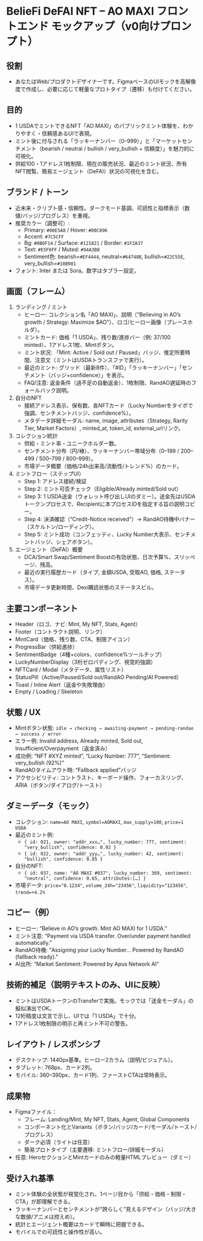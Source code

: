 # BelieFi DeFAI NFT – AO MAXI フロントエンド モックアップ（v0向けプロンプト）

## 役割
- あなたはWeb/プロダクトデザイナーです。FigmaベースのUIモックを高解像度で作成し、必要に応じて軽量なプロトタイプ（遷移）も付けてください。

## 目的
- 1 USDAでミントできるNFT「AO MAXI」のパブリックミント体験を、わかりやすく・信頼感あるUIで表現。
- ミント後に付与される「ラッキーナンバー（0–999）」と「マーケットセンチメント（bearish / neutral / bullish / very_bullish + 信頼度）」を魅力的に可視化。
- 供給100・1アドレス1枚制限、現在の販売状況、最近のミント状況、所有NFT閲覧、簡易エージェント（DeFAI）状況の可視化を含む。

## ブランド / トーン
- 近未来・クリプト感・信頼性。ダークモード基調、可読性と指標表示（数値/バッジ/プログレス）を重視。
- 推奨カラー（調整可）:
  - Primary: `#00E5A8` / Hover: `#00C896`
  - Accent: `#7C5CFF`
  - Bg: `#0B0F14` / Surface: `#121821` / Border: `#1F2A37`
  - Text: `#E5F0FF` / Muted: `#94A3B8`
  - Sentiment色: bearish=`#EF4444`, neutral=`#64748B`, bullish=`#22C55E`, very_bullish=`#10B981`
- フォント: Inter または Sora。数字はタブラー設定。

## 画面（フレーム）
1. ランディング / ミント
   - ヒーロー: コレクション名「AO MAXI」、説明（“Believing in AO’s growth / Strategy: Maximize $AO”）、ロゴ/ヒーロー画像（プレースホルダ）。
   - ミントカード: 価格「1 USDA」、残り数/進捗バー（例: 37/100 minted）、1アドレス1枚、Mintボタン。
   - ミント状況: 「Mint: Active / Sold out / Paused」バッジ、推定所要時間、注意文（ミントはUSDAトランスファで実行）。
   - 最近のミント: グリッド（最新8件）、「#ID」「ラッキーナンバー」「センチメント（バッジ+confidence）」を表示。
   - FAQ/注意: 返金条件（過不足の自動返金）、1枚制限、RandAO遅延時のフォールバック説明。
2. 自分のNFT
   - 接続アドレス表示、保有数、各NFTカード（Lucky Numberをタイポで強調、センチメントバッジ、confidence%）。
   - メタデータ詳細モーダル: name, image, attributes（Strategy, Rarity Tier, Market Factors）, minted_at, token_id, external_urlリンク。
3. コレクション統計
   - 供給・ミント率・ユニークホルダー数。
   - センチメント分布（円/棒）、ラッキーナンバー帯域分布（0–199 / 200–499 / 500–799 / 800–999）。
   - 市場データ概要（価格/24h出来高/流動性/トレンド%）のカード。
4. ミントフロー（ステップUI）
   - Step 1: アドレス接続/検証
   - Step 2: ミント可否チェック（Eligible/Already minted/Sold out）
   - Step 3: 1 USDA送金（ウォレット呼び出しUIのダミー）。送金先はUSDAトークンプロセスで、Recipientに本プロセスIDを指定する旨の説明コピー。
   - Step 4: 決済確認（“Credit-Notice received”）→ RandAO待機中バナー（スケルトン/ローディング）。
   - Step 5: ミント成功（コンフェッティ、Lucky Number大表示、センチメントバッジ、シェアボタン）。
5. エージェント（DeFAI）概要
   - DCA/Smart Swap/Sentiment Boostの有効状態、日次予算%、スリッページ、残高。
   - 最近の実行履歴カード（タイプ, 金額USDA, 受取AO, 価格, ステータス）。
   - 市場データ更新時間、Dexi購読状態のステータスピル。

## 主要コンポーネント
- Header（ロゴ、ナビ: Mint, My NFT, Stats, Agent）
- Footer（コントラクト説明、リンク）
- MintCard（価格、残り数、CTA、制限アイコン）
- ProgressBar（供給進捗）
- SentimentBadge（4種+colors、confidence%ツールチップ）
- LuckyNumberDisplay（3桁ゼロパディング、視覚的強調）
- NFTCard / Modal（メタデータ、属性リスト）
- StatusPill（Active/Paused/Sold out/RandAO Pending/AI Powered）
- Toast / Inline Alert（返金や失敗理由）
- Empty / Loading / Skeleton

## 状態 / UX
- Mintボタン状態: `idle → checking → awaiting-payment → pending-randao → success / error`
- エラー例: Invalid address, Already minted, Sold out, Insufficient/Overpayment（返金済み）
- 成功例: “NFT #XYZ minted”, “Lucky Number: 777”, “Sentiment: very_bullish (92%)”
- RandAOタイムアウト時: “Fallback applied”バッジ
- アクセシビリティ: コントラスト、キーボード操作、フォーカスリング、ARIA（ボタン/ダイアログ/トースト）

## ダミーデータ（モック）
- コレクション: `name=AO MAXI`, `symbol=AOMAXI`, `max_supply=100`, `price=1 USDA`
- 最近のミント例:
  - `{ id: 021, owner: "addr_xxx…", lucky_number: 777, sentiment: "very_bullish", confidence: 0.92 }`
  - `{ id: 022, owner: "addr_yyy…", lucky_number: 42, sentiment: "bullish", confidence: 0.85 }`
- 自分のNFT:
  - `{ id: 037, name: "AO MAXI #037", lucky_number: 369, sentiment: "neutral", confidence: 0.65, attributes:[…] }`
- 市場データ: `price="0.1234"`, `volume_24h="23456"`, `liquidity="123456"`, `trend=+4.2%`

## コピー（例）
- ヒーロー: “Believe in AO’s growth. Mint AO MAXI for 1 USDA.”
- ミント注意: “Payment via USDA transfer. Over/under payment handled automatically.”
- RandAO待機: “Assigning your Lucky Number… Powered by RandAO (fallback ready).”
- AI出所: “Market Sentiment: Powered by Apus Network AI”

## 技術的補足（説明テキストのみ、UIに反映）
- ミントはUSDAトークンのTransferで実施。モックでは「送金モーダル」の擬似演出でOK。
- 12桁精度は文言で示し、UIでは「1 USDA」で十分。
- 1アドレス1枚制限の明示と再ミント不可の警告。

## レイアウト / レスポンシブ
- デスクトップ: 1440px基準。ヒーロー2カラム（説明/ビジュアル）。
- タブレット: 768px、カード2列。
- モバイル: 360–390px、カード1列、ファーストCTAは常時表示。

## 成果物
- Figmaファイル：
  - フレーム: Landing/Mint, My NFT, Stats, Agent, Global Components
  - コンポーネント化とVariants（ボタン/バッジ/カード/モーダル/トースト/プログレス）
  - ダーク必須（ライトは任意）
  - 簡易プロトタイプ（主要遷移: ミントフロー/詳細モーダル）
- 任意: HeroセクションとMintカードのみの軽量HTMLプレビュー（ダミー）

## 受け入れ基準
- ミント体験の全状態が視覚化され、1ページ目から「供給・価格・制限・CTA」が即理解できる。
- ラッキーナンバーとセンチメントが“誇らしく”見えるデザイン（バッジ/大きな数値/アニメは控えめ）。
- 統計とエージェント概要はカードで瞬時に把握できる。
- モバイルでの可読性と操作性が高い。

